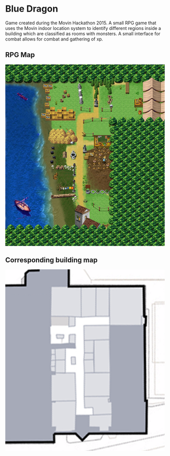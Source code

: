 # Blue Dragon

Game created during the Movin Hackathon 2015. A small RPG game that uses the Movin indoor location system to identify different regions inside a building which are classified as rooms with monsters. A small interface for combat allows for combat and gathering of xp.

## RPG Map
![RPG Map](images/map_v1.png)

## Corresponding building map
![Building Map](images/map-hd.png)
